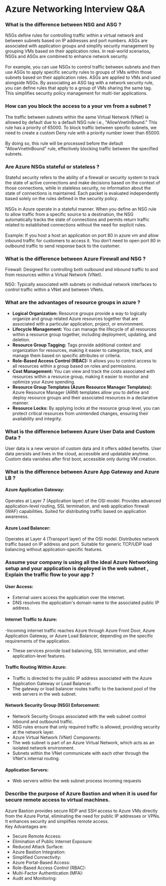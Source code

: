 # Azure Networking Interview Q&A

### What is the difference between NSG and ASG ?
NSGs define rules for controlling traffic within a virtual network and between subnets based on IP addresses and port numbers. ASGs are associated with application groups and simplify security management by grouping VMs based on their application roles. In real-world scenarios, NSGs and ASGs are combined to enhance network security. <br><br>
For example, you can use NSGs to control traffic between subnets and then use ASGs to apply specific security rules to groups of VMs within those subnets based on their application roles. ASGs are applied to VMs and used alongside NSGs. By associating an ASG tag with a network security rule, you can define rules that apply to a group of VMs sharing the same tag. This simplifies security policy management for multi-tier applications.


### How can you block the access to a your vm from a subnet ?
The traffic between subnets within the same Virtual Network (VNet) is allowed by default due to a default NSG rule i.e., "AllowVnetInBound." This rule has a priority of 65000. To block traffic between specific subnets, we need to create a custom Deny rule with a priority number lower than 65000. 
<br><br>
By doing so, this rule will be processed before the default "AllowVnetInBound" rule, effectively blocking traffic between the specified subnets. 

### Are Azure NSGs stateful or stateless ?
Stateful security refers to the ability of a firewall or security system to track the state of active connections and make decisions based on the context of those connections, while in stateless security, no information about the state of connections is maintained. Each packet is evaluated independently based solely on the rules defined in the security policy.
<br><br>
NSGs in Azure operate in a stateful manner. When you define an NSG rule to allow traffic from a specific source to a destination, the NSG automatically tracks the state of connections and permits return traffic related to established connections without the need for explicit rules.
<br><br>
Example: If you host a host an application on port 80 in azure vm and allow inbound traffic for customers to access it. You don’t need to open port 80 in outbound traffic to send response back to the customer.

### What is the difference between Azure Firewall and NSG ?
Firewall:
Designed for controlling both outbound and inbound traffic to and from resources within a Virtual Network (VNet).

NSG:
Typically associated with subnets or individual network interfaces to control traffic within a VNet and between VNets.

### What are the advantages of resource groups in azure ?
- **Logical Organization:** Resource groups provide a way to logically organize and group related Azure resources together that are associated with a particular application, project, or environment.
- **Lifecycle Management:** You can manage the lifecycle of all resources within a resource group together, including deployment, updating, and deletion.
- **Resource Group Tagging:** Tags provide additional context and organization for resources, making it easier to categorize, track, and manage them based on specific attributes or criteria.
- **Role-Based Access Control (RBAC):** It allows you to control access to all resources within a group based on roles and permissions.
- **Cost Management:** You can view and track the costs associated with resources within a resource group, making it easier to monitor and optimize your Azure spending.
- **Resource Group Templates (Azure Resource Manager Templates):** Azure Resource Manager (ARM) templates allow you to define and deploy resource groups and their associated resources in a declarative manner.
- **Resource Locks:** By applying locks at the resource group level, you can protect critical resources from unintended changes, ensuring their availability and integrity.

### What is the difference between Azure User Data and Custom Data ?
User data is a new version of custom data and it offers added benefits. User data persists and lives in the cloud, accessible and updatable anytime. Custom data vanishes after first boot, accessible only during VM creation.

### What is the difference between Azure App Gateway and Azure LB ?

#### Azure Application Gateway:
Operates at Layer 7 (Application layer) of the OSI model.
Provides advanced application-level routing, SSL termination, and web application firewall (WAF) capabilities.
Suited for distributing traffic based on application awareness.

#### Azure Load Balancer:
Operates at Layer 4 (Transport layer) of the OSI model.
Distributes network traffic based on IP address and port.
Suitable for generic TCP/UDP load balancing without application-specific features.

### Assume your company is using all the ideal Azure Networking setup and your application is deployed in the web subnet , Explain the traffic flow to your app ?

#### User Access:
- External users access the application over the internet.
- DNS resolves the application's domain name to the associated public IP address.

#### Internet Traffic to Azure:
-Incoming internet traffic reaches Azure through Azure Front Door, Azure Application Gateway, or Azure Load Balancer, depending on the specific requirements of the application.
- These services provide load balancing, SSL termination, and other application-level features.

#### Traffic Routing Within Azure:
- Traffic is directed to the public IP address associated with the Azure Application Gateway or Load Balancer.
- The gateway or load balancer routes traffic to the backend pool of the web servers in the web subnet.

#### Network Security Group (NSG) Enforcement:
- Network Security Groups associated with the web subnet control inbound and outbound traffic.
- NSG rules ensure that only required traffic is allowed, providing security at the network layer.
- Azure Virtual Network (VNet) Components:
- The web subnet is part of an Azure Virtual Network, which acts as an isolated network environment.
- Subnets within the VNet communicate with each other through the VNet's internal routing.

#### Application Servers:
- Web servers within the web subnet process incoming requests

### Describe the purpose of Azure Bastion and when it is used for secure remote access to virtual machines.

Azure Bastion provides secure RDP and SSH access to Azure VMs directly from the Azure Portal, eliminating the need for public IP addresses or VPNs. It enhances security and simplifies remote access.
<br>
Key Advantages are: 
- Secure Remote Access:
- Elimination of Public Internet Exposure:
- Reduced Attack Surface:
- Azure Bastion Integration:
- Simplified Connectivity:
- Azure Portal-Based Access:
- Role-Based Access Control (RBAC):
- Multi-Factor Authentication (MFA):
- Audit and Monitoring:
